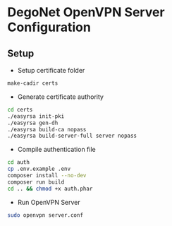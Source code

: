 # DegoNet OpenVPN Server Configuration

## Setup
- Setup certificate folder
```bash
make-cadir certs
```

- Generate certificate authority
```bash
cd certs
./easyrsa init-pki
./easyrsa gen-dh
./easyrsa build-ca nopass
./easyrsa build-server-full server nopass
```

- Compile authentication file
```bash
cd auth
cp .env.example .env
composer install --no-dev
composer run build
cd .. && chmod +x auth.phar
```

- Run OpenVPN Server
```bash
sudo openvpn server.conf
```
